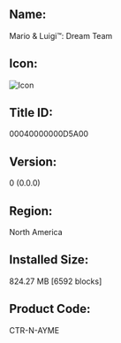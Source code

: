 ## Name: 

Mario & Luigi™: Dream Team

## Icon:

![Icon](https://github.com/GrewdonGaming21/3DS-Titles-Database/blob/main/Mario%20and%20Luigi:%20Dream%20Team/Description/home%20icon.png?raw=true)

## Title ID: 

00040000000D5A00

## Version:

0 (0.0.0)

## Region:

North America

## Installed Size: 

824.27 MB [6592 blocks]

## Product Code: 

CTR-N-AYME
